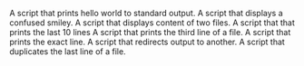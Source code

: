 A script that prints hello world to standard output.
A script that displays a confused smiley.
A script that displays content of two files.
A script that that prints the last 10 lines
A script that prints the third line of a file.
A script that prints the exact line.
A script that redirects output to another.
A script that duplicates the last line of a file.
